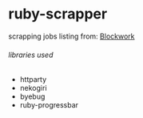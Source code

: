 # ruby-scrapper
scrapping jobs listing from: [Blockwork](https://blockwork.cc/)
###### libraries used
- httparty
- nekogiri
- byebug
- ruby-progressbar
